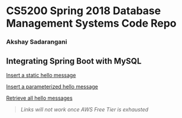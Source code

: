 # CS5200 Spring 2018 Database Management Systems Code Repo

### Akshay Sadarangani

## Integrating Spring Boot with MySQL

[Insert a static hello message](http://cs5200-spring2018-sadarangani.us-west-2.elasticbeanstalk.com/api/hello/insert)

[Insert a parameterized hello message](http://cs5200-spring2018-sadarangani.us-west-2.elasticbeanstalk.com/api/hello/insert/AWS_Rules)

[Retrieve all hello messages](http://cs5200-spring2018-sadarangani.us-west-2.elasticbeanstalk.com/api/hello/select/all)

> _Links will not work once AWS Free Tier is exhausted_
